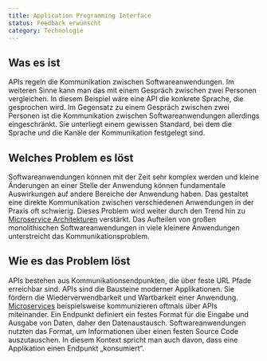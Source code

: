 ```yaml
---
title: Application Programming Interface
status: Feedback erwünscht
category: Technologie
---
```


## Was es ist

APIs regeln die Kommunikation zwischen Softwareanwendungen.
Im weiteren Sinne kann man das mit einem Gespräch zwischen zwei Personen vergleichen.
In diesem Beispiel wäre eine API die konkrete Sprache, die gesprochen wird.
Im Gegensatz zu einem Gespräch zwischen zwei Personen ist die Kommunikation zwischen Softwareanwendungen allerdings eingeschränkt.
Sie unterliegt einem gewissen Standard, bei dem die Sprache und die Kanäle der Kommunikation festgelegt sind.

## Welches Problem es löst

Softwareanwendungen können mit der Zeit sehr komplex werden und kleine Änderungen an einer Stelle der Anwendung können fundamentale Auswirkungen auf andere Bereiche der Anwendung haben.
Das gestaltet eine direkte Kommunikation zwischen verschiedenen Anwendungen in der Praxis oft schwierig.
Dieses Problem wird weiter durch den Trend hin zu [Microservice Architekturen](/microservices/) verstärkt.
Das Aufteilen von großen monolithischen Softwareanwendungen in viele kleinere Anwendungen unterstreicht das Kommunikationsproblem.

## Wie es das Problem löst

APIs bestehen aus Kommunikationsendpunkten, die über feste URL Pfade erreichbar sind.
APIs sind die Bausteine moderner Applikationen. Sie fördern die Wiederverwendbarkeit und Wartbarkeit einer Anwendung. [Microservices](/microservices/) beispielsweise kommunizieren oftmals über APIs miteinander. 
Ein Endpunkt definiert ein festes Format für die Eingabe und Ausgabe von Daten, daher den Datenaustausch.
Softwareanwendungen nutzten das Format, um Informationen über einen festen Source Code auszutauschen.
In diesem Kontext spricht man auch davon, dass eine Applikation einen Endpunkt „konsumiert“.